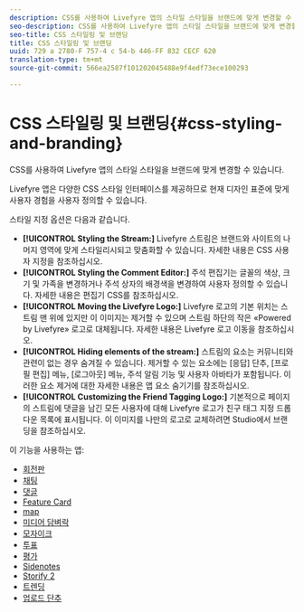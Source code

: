 ```yaml
---
description: CSS를 사용하여 Livefyre 앱의 스타일 스타일을 브랜드에 맞게 변경할 수 있습니다.
seo-description: CSS를 사용하여 Livefyre 앱의 스타일 스타일을 브랜드에 맞게 변경할 수 있습니다.
seo-title: CSS 스타일링 및 브랜딩
title: CSS 스타일링 및 브랜딩
uuid: 729 a 2780-F 757-4 c 54-b 446-FF 832 CECF 620
translation-type: tm+mt
source-git-commit: 566ea2587f101202045488e9f4edf73ece100293

---
```



# CSS 스타일링 및 브랜딩{#css-styling-and-branding}

CSS를 사용하여 Livefyre 앱의 스타일 스타일을 브랜드에 맞게 변경할 수 있습니다.

Livefyre 앱은 다양한 CSS 스타일 인터페이스를 제공하므로 현재 디자인 표준에 맞게 사용자 경험을 사용자 정의할 수 있습니다.

스타일 지정 옵션은 다음과 같습니다.

* **[!UICONTROL Styling the Stream:]** Livefyre 스트림은 브랜드와 사이트의 나머지 영역에 맞게 스타일리시되고 맞춤화할 수 있습니다. 자세한 내용은 CSS 사용자 지정을 참조하십시오.
* **[!UICONTROL Styling the Comment Editor:]** 주석 편집기는 글꼴의 색상, 크기 및 가족을 변경하거나 주석 상자의 배경색을 변경하여 사용자 정의할 수 있습니다. 자세한 내용은 편집기 CSS를 참조하십시오.
* **[!UICONTROL Moving the Livefyre Logo:]** Livefyre 로고의 기본 위치는 스트림 맨 위에 있지만 이 이미지는 제거할 수 있으며 스트림 하단의 작은 «Powered by Livefyre» 로고로 대체됩니다. 자세한 내용은 Livefyre 로고 이동을 참조하십시오.
* **[!UICONTROL Hiding elements of the stream:]** 스트림의 요소는 커뮤니티와 관련이 없는 경우 숨겨질 수 있습니다. 제거할 수 있는 요소에는 [응답] 단추, [프로필 편집] 메뉴, [로그아웃] 메뉴, 주석 알림 기능 및 사용자 아바타가 포함됩니다. 이러한 요소 제거에 대한 자세한 내용은 앱 요소 숨기기를 참조하십시오.
* **[!UICONTROL Customizing the Friend Tagging Logo:]** 기본적으로 페이지의 스트림에 댓글을 남긴 모든 사용자에 대해 Livefyre 로고가 친구 태그 지정 드롭다운 목록에 표시됩니다. 이 이미지를 나만의 로고로 교체하려면 Studio에서 브랜딩을 참조하십시오.

이 기능을 사용하는 앱:

* [회전판](/help/using/c-about-apps/c-carousel-app/c-carousel-app.md#c_carousel_app)
* [채팅](/help/using/c-about-apps/c-chat-app/c-chat-app.md#c_chat_app)
* [댓글](/help/using/c-about-apps/c-comments/c-comments.md)
* [Feature Card](/help/using/c-about-apps/c-feature-card-app/c-feature-card-app.md#c_feature_card_app)
* [map](/help/using/c-about-apps/c-map-app/c-map-app.md#c_map_app)
* [미디어 담벼락](/help/using/c-about-apps/c-media-wall-app/c-media-wall-app.md#c_media_wall_app)
* [모자이크](/help/using/c-about-apps/c-mosaic-app/c-mosaic-app.md#c_mosaic_app)
* [투표](/help/using/c-about-apps/c-polls-app/c-polls-app.md#c_polls_app)
* [평가](/help/using/c-about-apps/c-reviews-app/c-reviews-app.md#c_reviews_app)
* [Sidenotes](/help/using/c-about-apps/c-sidenotes-app/c-sidenotes-app.md#c_sidenotes_app)
* [Storify 2](/help/using/c-about-apps/c-storify2/c-storify2.md#c_storify2)
* [트렌딩](/help/using/c-about-apps/c-trending-app/c-trending-app.md#c_trending_app)
* [업로드 단추](/help/using/c-about-apps/c-upload-button-app/c-upload-button-app.md#c_upload_button_app)

